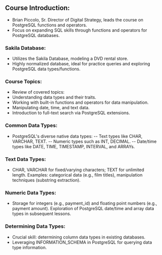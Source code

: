 ## Course Introduction:
- Brian Piccolo, Sr. Director of Digital Strategy, leads the course on PostgreSQL functions and operators.
- Focus on expanding SQL skills through functions and operators for PostgreSQL databases.
  
### Sakila Database:
- Utilizes the Sakila Database, modeling a DVD rental store.
- Highly normalized database, ideal for practice queries and exploring PostgreSQL data types/functions.
### Course Topics:
- Review of covered topics:
- Understanding data types and their traits.
- Working with built-in functions and operators for data manipulation.
- Manipulating date, time, and text data.
- Introduction to full-text search via PostgreSQL extensions.
### Common Data Types:
- PostgreSQL's diverse native data types:
    -- Text types like CHAR, VARCHAR, TEXT.
    -- Numeric types such as INT, DECIMAL.
    -- Date/time types like DATE, TIME, TIMESTAMP, INTERVAL, and ARRAYs.
### Text Data Types:
- CHAR, VARCHAR for fixed/varying characters; TEXT for unlimited length. Examples: categorical data (e.g., film titles), manipulation techniques (substring extraction).
### Numeric Data Types:
- Storage for integers (e.g., payment_id) and floating point numbers (e.g., payment amount). Exploration of PostgreSQL date/time and array data types in subsequent lessons.
### Determining Data Types:
- Crucial skill: determining column data types in existing databases.
- Leveraging INFORMATION_SCHEMA in PostgreSQL for querying data type information.
